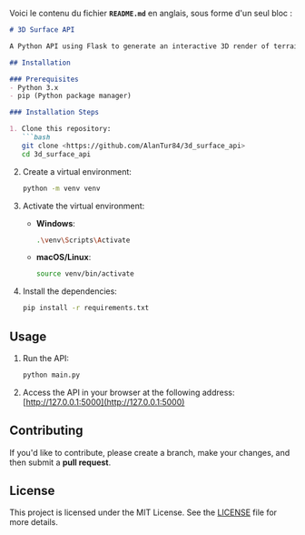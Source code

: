 Voici le contenu du fichier **`README.md`** en anglais, sous forme d'un seul bloc :

```markdown
# 3D Surface API

A Python API using Flask to generate an interactive 3D render of terrain from GPS data.

## Installation

### Prerequisites
- Python 3.x
- pip (Python package manager)

### Installation Steps

1. Clone this repository:
   ```bash
   git clone <https://github.com/AlanTur84/3d_surface_api>
   cd 3d_surface_api
   ```

2. Create a virtual environment:
   ```bash
   python -m venv venv
   ```

3. Activate the virtual environment:
   - **Windows**:
     ```bash
     .\venv\Scripts\Activate
     ```
   - **macOS/Linux**:
     ```bash
     source venv/bin/activate
     ```

4. Install the dependencies:
   ```bash
   pip install -r requirements.txt
   ```

## Usage

1. Run the API:
   ```bash
   python main.py
   ```

2. Access the API in your browser at the following address:  
   [http://127.0.0.1:5000](http://127.0.0.1:5000)

## Contributing

If you'd like to contribute, please create a branch, make your changes, and then submit a **pull request**.

## License

This project is licensed under the MIT License. See the [LICENSE](LICENSE) file for more details.
```

